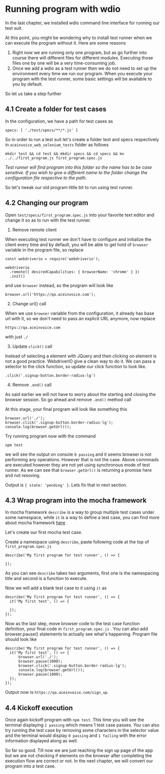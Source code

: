 # Running program with wdio

In the last chapter, we installed wdio command line interface for running our test suit.

At this point, you might be wondering why to install test runner when we can execute the program without it. Here are some reasons

1. Right now we are running only one program, but as go further into course there will different files for different modules. Executing those files one by one will be a very time-consuming job.
2. Once we add a wdio as a test runner then we do not need to set up the environment every time we run our program. When you execute your program with the test runner, some basic settings will be available to you by default.

So let us take a step further

## 4.1 Create a folder for test cases

In the configuration, we have a path for test cases as

```
specs: [ './test/specs/**/*.js' ]
```

So in order to run a test suit let's create a folder test and specs respectively in `aceinvoice_web_selenium_tests` folder as follows

```
mkdir test && cd test && mkdir specs && cd specs && mv ../../first_program.js first_program.spec.js
```

_Test runner will find program into this folder so the name has to be case sensitive. If you wish to give a different name to the folder change the configuration file respective to the path._


So let's tweak our old program little bit to run using test runner.

## 4.2 Changing our program

Open `test/specs/first_program.spec.js` into your favorite text editor and change it so as to run with the test runner.

1. Remove remote client

When executing test runner we don't have to configure and initialize the client every time and by default, you will be able to get hold of `browser` variable in the program file, so replace

```
const webdriverio = require('webdriverio');

webdriverio
  .remote({ desiredCapabilities: { browserName: 'chrome' } })
  .init()
```

and use `browser` instead, so the program will look like

```
browser.url('https://qa.aceinvoice.com');
```

2. Change url() call

When we use `browser` variable from the configuration, it already has base url with it, so we don't need to pass an explicit URL anymore, now replace

```
https://qa.aceinvoice.com
```

with just `./`

3. Update `click()` call

Instead of selecting a element with JQuery and then clicking on element is not a good practice. WebdriverIO give a clean way to do it.
We can pass a selector to the click function, so update our click function to look like.

```
.click('.signup-button.border-radius-lg')
```

4. Remove `.end()` call

As said earlier we will not have to worry about the starting and closing the browser session. So go ahead and remove `.end()` method call

At this stage, your final program will look like something this

```
browser.url('./');
browser.click('.signup-button.border-radius-lg');
console.log(browser.getUrl());
```

Try running program now with the command

```
npm test
```

we will see the output on console `0 passing` and it seems browser is not performing any operations. However that is not the case. Above commnads are executed however they are not yet using synchronous mode of test runner. As we can see that `browser.getUrl()` is returning a promise here and not resoving.

Output is `{ state: 'pending' }`. Lets fix that in next section.

## 4.3 Wrap program into the mocha framework

In mocha framework `describe` is a way to group multiple test cases under some namespace, while `it` is a way to define a test case, you can find more about mocha framework [here](https://mochajs.org/#getting-started)

Let's create our first mocha test case.

Create a namespace using `describe`, paste following code at the top of `first_program.spec.js`

```
describe('My first program for test runner', () => {

});
```

As you can see `describe` takes two arguments, first one is the namespacing title and second is a function to execute.

Now we will add a blank test case to it using `it` as

```
describe('My first program for test runner', () => {
  it('My first test', () => {

  });
});
```

Now as the last step, move browser code to the test case function definition, your final code in `first_program.spec.js` .
You can also add browser.pause() statements to actually see what's happening. Program file should look like

```
describe('My first program for test runner', () => {
  it('My first test', () => {
      browser.url('./');
      browser.pause(1000);
      browser.click('.signup-button.border-radius-lg');
      console.log(browser.getUrl());
      browser.pause(1000);
  });
});
```

Output now is `https://qa.aceinvoice.com/sign_up`.

## 4.4 Kickoff execution

Once again kickoff program with `npm test`. This time you will see the terminal displaying `1 passing` which means 1 test case passes. You can also try running the test case by removing some characters in the selector value and the terminal would display `0 passing` and `1 failing` with the error information displayed along as well.

So far so good. Till now we are just reaching the sign up page of the app but we are not checking if elements on the browser after completing the execution flow are correct or not. In the next chapter, we will convert our program into a test case.

